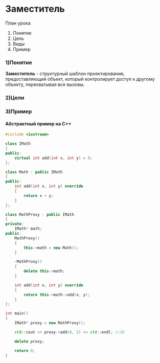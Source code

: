 # Заместитель

План урока
1. Понятие
2. Цель
3. Виды
4. Пример

### 1)Понятие
**Заместитель** - структурный шаблон проектирования, предоставляющий объект, который контролирует доступ к другому объекту, перехватывая все вызовы.

### 2)Цели


### 3)Пример
#### Абстрактный пример на C++
```c++
#include <iostream>

class IMath
{
public:
    virtual int add(int x, int y) = 0;
};

class Math : public IMath
{
public:
    int add(int x, int y) override
    {
        return x + y;
    }
};

class MathProxy : public IMath
{
private:
    IMath* math;
public:
    MathProxy()
    {
        this->math = new Math();
    }

    ~MathProxy()
    {
        delete this->math;
    }

    int add(int x, int y) override
    {
        return this->math->add(x, y);
    }
};

int main()
{
    IMath* proxy = new MathProxy();

    std::cout << proxy->add(8, 2) << std::endl; //10

    delete proxy;

    return 0;
}
```